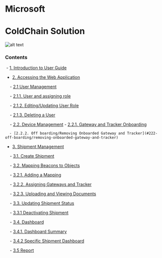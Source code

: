 # Microsoft
# ColdChain Solution
![alt text](https://github.com/sysgain/PJ-TITAN-SECURE-COLD-CHAIN/blob/dev/Documentation/images/0.png)
### Contents 

 - [1. Introduction to User Guide](#1-introduction-to-user-guide)

 - [2. Accessing the Web Application](#2-accessing-the-web-application)

    - [2.1 User Management ](#21-user-management)

      - [2.1.1. User and assigning role](#211-user-and-assigning-role)

      - [2.1.2. Editing/Updating User Role](#212-editing/updating-user-role)

      - [2.1.3. Deleting a User](#213-deleting-a-user)

    - [2.2. Device Management](#22-device-management)
      - [2.2.1. Gateway and Tracker Onboarding](#221-gateway-and-tracker-onboarding)
      
      - [2.2.2. Off boarding/Removing Onboarded Gateway and Tracker](#222-off-boarding/removing-onboarded-gateway-and-tracker)

- [3. Shipment Management](#3-shipment-management)

    - [3.1. Create Shipment](#31-create-shipment)

    - [3.2. Mapping Beacons to Objects](#32-mapping-beacons-to-objects)

      - [3.2.1. Adding a Mapping](#321-adding-a-mapping)

      - [3.2.2. Assigning Gateways and Tracker](#322-assigning-gateways-and-tracker)

      - [3.2.3. Uploading and Viewing Documents](#323-uploading-and-viewing-documents)

    - [3.3. Updating Shipment Status](#33-updating-shipment-status)

      - [3.3.1 Deactivating Shipment](#331-deactivating-shipment)

    - [3.4. Dashboard](#34-dashboard)

      - [3.4.1. Dashboard Summary](#341-dashboard-summary)

      - [3.4.2 Specific Shipment Dashboard](#342-specific-shipment-dashboard)

    - [3.5 Report](#35-report)
